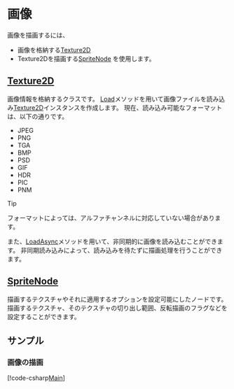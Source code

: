 # 画像

画像を描画するには、
- 画像を格納する[Texture2D](xref:Altseed.Texture2D)
- Texture2Dを描画する[SpriteNode](xref:Altseed.SpriteNode)
を使用します。

## [Texture2D](xref:Altseed.Texture2D)

画像情報を格納するクラスです。
[Load](xref:Altseed.Texture2D.Load(System.String))メソッドを用いて画像ファイルを読み込み[Texture2D](xref:Altseed.Texture2D)インスタンスを作成します。
現在、読み込み可能なフォーマットは、以下の通りです。

- JPEG
- PNG
- TGA
- BMP
- PSD
- GIF
- HDR
- PIC
- PNM

> [!TIP]
> フォーマットによっては、アルファチャンネルに対応していない場合があります。

また、[LoadAsync](xref:Altseed.Texture2D.LoadAsync(System.String))メソッドを用いて、非同期的に画像を読み込むことができます。
非同期読み込みによって、読み込みを待たずに描画処理を行うことができます。

## [SpriteNode](xref:Altseed.SpriteNode)

描画するテクスチャやそれに適用するオプションを設定可能にしたノードです。描画するテクスチャ、そのテクスチャの切り出し範囲、反転描画のフラグなどを設定することができます。

## サンプル

### 画像の描画

[!code-csharp[Main](../../Src/Samples/Graphics/Sprite.cs)]